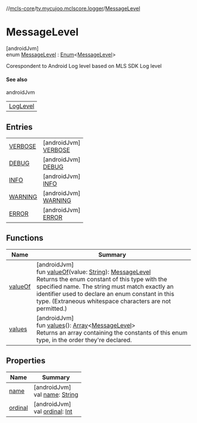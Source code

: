 //[mcls-core](../../../index.md)/[tv.mycujoo.mclscore.logger](../index.md)/[MessageLevel](index.md)

# MessageLevel

[androidJvm]\
enum [MessageLevel](index.md) : [Enum](https://kotlinlang.org/api/latest/jvm/stdlib/kotlin/-enum/index.html)&lt;[MessageLevel](index.md)&gt; 

Corespondent to Android Log level based on MLS SDK Log level

#### See also

androidJvm

| |
|---|
| [LogLevel](../-log-level/index.md) |

## Entries

| | |
|---|---|
| [VERBOSE](-v-e-r-b-o-s-e/index.md) | [androidJvm]<br>[VERBOSE](-v-e-r-b-o-s-e/index.md) |
| [DEBUG](-d-e-b-u-g/index.md) | [androidJvm]<br>[DEBUG](-d-e-b-u-g/index.md) |
| [INFO](-i-n-f-o/index.md) | [androidJvm]<br>[INFO](-i-n-f-o/index.md) |
| [WARNING](-w-a-r-n-i-n-g/index.md) | [androidJvm]<br>[WARNING](-w-a-r-n-i-n-g/index.md) |
| [ERROR](-e-r-r-o-r/index.md) | [androidJvm]<br>[ERROR](-e-r-r-o-r/index.md) |

## Functions

| Name | Summary |
|---|---|
| [valueOf](value-of.md) | [androidJvm]<br>fun [valueOf](value-of.md)(value: [String](https://kotlinlang.org/api/latest/jvm/stdlib/kotlin/-string/index.html)): [MessageLevel](index.md)<br>Returns the enum constant of this type with the specified name. The string must match exactly an identifier used to declare an enum constant in this type. (Extraneous whitespace characters are not permitted.) |
| [values](values.md) | [androidJvm]<br>fun [values](values.md)(): [Array](https://kotlinlang.org/api/latest/jvm/stdlib/kotlin/-array/index.html)&lt;[MessageLevel](index.md)&gt;<br>Returns an array containing the constants of this enum type, in the order they're declared. |

## Properties

| Name | Summary |
|---|---|
| [name](-e-r-r-o-r/index.md#-372974862%2FProperties%2F-450282738) | [androidJvm]<br>val [name](-e-r-r-o-r/index.md#-372974862%2FProperties%2F-450282738): [String](https://kotlinlang.org/api/latest/jvm/stdlib/kotlin/-string/index.html) |
| [ordinal](-e-r-r-o-r/index.md#-739389684%2FProperties%2F-450282738) | [androidJvm]<br>val [ordinal](-e-r-r-o-r/index.md#-739389684%2FProperties%2F-450282738): [Int](https://kotlinlang.org/api/latest/jvm/stdlib/kotlin/-int/index.html) |
